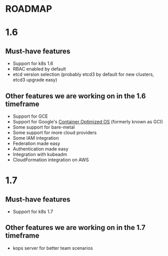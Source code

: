 # ROADMAP

# 1.6

## Must-have features

* Support for k8s 1.6
* RBAC enabled by default
* etcd version selection (probably etcd3 by default for new clusters, etcd3 upgrade easy)

## Other features we are working on in the 1.6 timeframe

* Support for GCE
* Support for Google's [Container Optimized OS](https://cloud.google.com/container-optimized-os) (formerly known as GCI)
* Some support for bare-metal
* Some support for more cloud providers
* Some IAM integration
* Federation made easy
* Authentication made easy
* Integration with kubeadm
* CloudFormation integration on AWS

# 1.7

## Must-have features

* Support for k8s 1.7
 
## Other features we are working on in the 1.7 timeframe

* kops server for better team scenarios
